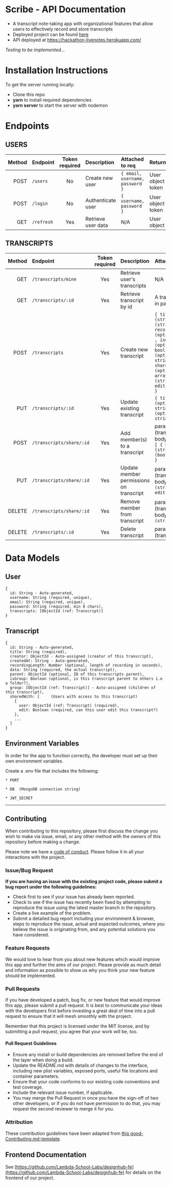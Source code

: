 # Scribe - API Documentation
- A transcript note-taking app with organizational features that allow users to effectively record and store transcripts
- Deployed project can be found [here](https://notaking-with-scribe.netlify.com/)
- API deployed at https://hackathon-livenotes.herokuapp.com/

*Testing to be implemented...*

# Installation Instructions

To get the server running locally:

- Clone this repo
- **yarn** to install required dependencies
- **yarn server** to start the server with nodemon

# Endpoints

## USERS

| Method | Endpoint | Token required | Description | Attached to req | Returned |
| -:| :-| :-: | :- | :- | :- |
| POST | `/users` | No | Create new user | `{ email, username, password }` | User object + token |
| POST | `/login` | No | Authenticate user | `{ username, password }` | User object + token |
| GET | `/refresh` | Yes | Retrieve user data | N/A | User object |

## TRANSCRIPTS

| Method | Endpoint | Token required | Description | Attached to req | Returned |
| -:| :-| :-: | :- | :- | :- |
| GET | `/transcripts/mine` | Yes | Retrieve user's transcripts | N/A | Token bearer's transcripts |
| GET | `/transcripts/:id` | Yes | Retrieve transcript by id | A transcript `id` in paramas | Transcript object
| POST | `/transcripts` | Yes | Create new transcript | `{ title (string), data (string), recordingLength (optional int) , isGroup (optional bool), parent (optional string), sharedWith (optional array[{ userId (string), edit(bool) }]) }` | Token bearer's transcripts |
| PUT | `/transcripts/:id` | Yes | Update existing transcript | `{ title (optional string), data (optional string) }` | Newly updated transcript |
| POST | `/transcripts/share/:id` | Yes | Add member(s) to a transcript | params: `id` (transcript ID), body: `{ users: [ { userId (string), edit (bool) }, ... ] }` | Newly updated transcript |
| PUT | `/transcripts/share/:id` | Yes | Update member permissions on transcript | params: `id` (transcript ID), body: `{ userId (string), edit(bool) }` | Newly updated transcript |
| DELETE | `/transcripts/share/:id` | Yes | Remove member from transcript | params: `id` (transcript ID), body: `{ userId (string) }` | Newly updated transcript |
| DELETE | `/transcripts/:id` | Yes | Delete transcript | params: `id` (transcript ID) | Status 200 OK |

# Data Models

## User
```
{
  id: String - Auto-generated,
  username: String (required, unique),
  email: String (required, unique),
  password: String (required, min 8 chars),
  transcripts: [ObjectId (ref: Transcript)]
}
```

## Transcript
```
{
  id: String - Auto-generated,
  title: String (required),
  creator: ObjectId - Auto-assigned (creator of this transcript),
  createdAt: String - Auto-generated,
  recordingLength: Number (optional, length of recording in seconds),
  data: String (required, the actual transcript),
  parent: ObjectId (optional, ID of this transcripts parent),
  isGroup: Boolean (optional, is this transcript parent to others i.e a folder?),
  group: [ObjectId (ref: Transcript)] - Auto-assigned (children of this transcript),
  sharedWith: [     (Users with access to this transcript)
    {
      user: ObjectId (ref: Transcript) (required),
      edit: Boolean (required, can this user edit this transcript?)
    },
    ...
  ]
}
```

## Environment Variables
In order for the app to function correctly, the developer must set up their own environment variables.

Create a .env file that includes the following:
```
* PORT

* DB  (MongoDB connection string)

* JWT_SECRET

```

--- 
## Contributing

When contributing to this repository, please first discuss the change you wish to make via issue, email, or any other method with the owners of this repository before making a change.

Please note we have a [code of conduct](./code_of_conduct.md). Please follow it in all your interactions with the project.

### Issue/Bug Request

 **If you are having an issue with the existing project code, please submit a bug report under the following guidelines:**
 - Check first to see if your issue has already been reported.
 - Check to see if the issue has recently been fixed by attempting to reproduce the issue using the latest master branch in the repository.
 - Create a live example of the problem.
 - Submit a detailed bug report including your environment & browser, steps to reproduce the issue, actual and expected outcomes,  where you believe the issue is originating from, and any potential solutions you have considered.

### Feature Requests

We would love to hear from you about new features which would improve this app and further the aims of our project. Please provide as much detail and information as possible to show us why you think your new feature should be implemented.

### Pull Requests

If you have developed a patch, bug fix, or new feature that would improve this app, please submit a pull request. It is best to communicate your ideas with the developers first before investing a great deal of time into a pull request to ensure that it will mesh smoothly with the project.

Remember that this project is licensed under the MIT license, and by submitting a pull request, you agree that your work will be, too.

#### Pull Request Guidelines

- Ensure any install or build dependencies are removed before the end of the layer when doing a build.
- Update the README.md with details of changes to the interface, including new plist variables, exposed ports, useful file locations and container parameters.
- Ensure that your code conforms to our existing code conventions and test coverage.
- Include the relevant issue number, if applicable.
- You may merge the Pull Request in once you have the sign-off of two other developers, or if you do not have permission to do that, you may request the second reviewer to merge it for you.

### Attribution

These contribution guidelines have been adapted from [this good-Contributing.md-template](https://gist.github.com/PurpleBooth/b24679402957c63ec426).

## Frontend Documentation

See [https://github.com/Lambda-School-Labs/designhub-fe](https://github.com/Lambda-School-Labs/designhub-fe) for details on the frontend of our project.
